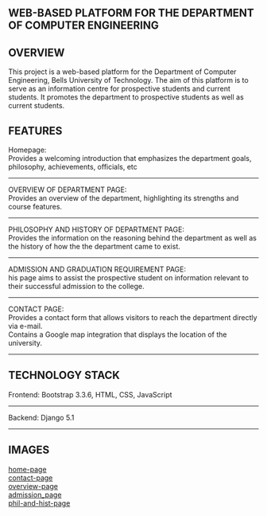 WEB-BASED PLATFORM FOR THE DEPARTMENT OF COMPUTER ENGINEERING
---------------------------------------------------------------
OVERVIEW
--------
This project is a web-based platform for the Department of Computer Engineering, Bells University of Technology. The aim of this platform is to serve as an information centre for prospective students and current students. It promotes the department to prospective students as well as current students.

FEATURES
--------
Homepage:  
Provides a welcoming introduction that emphasizes the department goals, philosophy, achievements, officials, etc
________________________________________________________________________________________________________________
OVERVIEW OF DEPARTMENT PAGE:  
Provides an overview of the department, highlighting its strengths and course features.
_______________________________________________________________________________________
PHILOSOPHY AND HISTORY OF DEPARTMENT PAGE:  
Provides the information on the reasoning behind the department as well as the history of how the the department came to exist.
________________________________________________________________________________________________________________________________
ADMISSION AND GRADUATION REQUIREMENT PAGE:  
his page aims to assist the prospective student on information relevant to their successful admission to the college.
________________________________________________________________________________________________________________________________
CONTACT PAGE:  
Provides a contact form that allows visitors to reach the department directly via e-mail.  
Contains a Google map integration that displays the location of the university.
________________________________________________________________________________________________________________________________

TECHNOLOGY STACK
----------------
Frontend: 
Bootstrap 3.3.6, HTML, CSS, JavaScript
______________________________________
Backend:
Django 5.1
______________________________________

IMAGES
------
[home-page](https://github.com/user-attachments/assets/21a4dcc8-914e-45b7-b694-600333869557)  
[contact-page](https://github.com/user-attachments/assets/4e66d99c-7f8a-4717-aa3e-074f10682453)  
[overview-page](https://github.com/user-attachments/assets/efa63d39-4fc4-4799-978f-fdf3185f61ad)  
[admission_page](https://github.com/user-attachments/assets/0adef1da-db65-4850-8a87-8c486f794efa)  
[phil-and-hist-page](https://github.com/user-attachments/assets/40921cd5-1ef1-472c-8af5-48f110221959)



